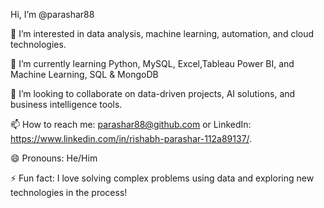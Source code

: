 Hi, I’m @parashar88

👀 I’m interested in data analysis, machine learning, automation, and cloud technologies.

🌱 I’m currently learning Python, MySQL, Excel,Tableau Power BI, and Machine Learning, SQL & MongoDB

💞️ I’m looking to collaborate on data-driven projects, AI solutions, and business intelligence tools.

📫 How to reach me: parashar88@github.com or LinkedIn: https://www.linkedin.com/in/rishabh-parashar-112a89137/.

😄 Pronouns: He/Him

⚡ Fun fact: I love solving complex problems using data and exploring new technologies in the process!



<!---
parashar88/parashar88 is a ✨ special ✨ repository because its `README.md` (this file) appears on your GitHub profile.
You can click the Preview link to take a look at your changes.
--->
